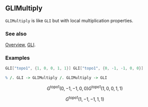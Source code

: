 ## GLIMultiply

`GLIMultiply` is like `GLI` but with local multiplication properties.

### See also

[Overview](Extra/FeynCalc.md), [GLI](GLI.md).

### Examples

```mathematica
GLI["topo1", {1, 0, 0, 1, 1}] GLI["topo1", {0, -1, -1, 0, 0}] 
 
% /. GLI -> GLIMultiply /. GLIMultiply -> GLI
```

$$G^{\text{topo1}}(0,-1,-1,0,0) G^{\text{topo1}}(1,0,0,1,1)$$

$$G^{\text{topo1}}(1,-1,-1,1,1)$$